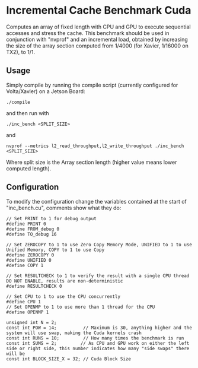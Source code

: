 # Incremental Cache Benchmark Cuda
Computes an array of fixed length with CPU and GPU to execute sequential accesses and stress the cache. This benchmark should be used in conjunction with "nvprof" and an incremental load, obtained by increasing the size of the array section computed from 1/4000 (for Xavier, 1/16000 on TX2), to 1/1.
## Usage
Simply compile by running the compile script (currently configured for Volta/Xavier) on a Jetson Board:
```
./compile
```
and then run with
```
./inc_bench <SPLIT_SIZE>
```
and 
```
nvprof --metrics l2_read_throughput,l2_write_throughput ./inc_bench <SPLIT_SIZE>
```
Where split size is the Array section length (higher value means lower computed length).
## Configuration
To modify the configuration change the variables contained at the start of "inc_bench.cu", comments show what they do:
```
// Set PRINT to 1 for debug output
#define PRINT 0
#define FROM_debug 0
#define TO_debug 16

// Set ZEROCOPY to 1 to use Zero Copy Memory Mode, UNIFIED to 1 to use Unified Memory, COPY to 1 to use Copy
#define ZEROCOPY 0
#define UNIFIED 0
#define COPY 1

// Set RESULTCHECK to 1 to verify the result with a single CPU thread DO NOT ENABLE, results are non-deterministic
#define RESULTCHECK 0

// Set CPU to 1 to use the CPU concurrently
#define CPU 1
// Set OPENMP to 1 to use more than 1 thread for the CPU
#define OPENMP 1

unsigned int N = 2;
const int POW = 14;			 // Maximum is 30, anything higher and the system will use swap, making the Cuda kernels crash
const int RUNS = 10; 		 // How many times the benchmark is run
const int SUMS = 2;			// As CPU and GPU work on either the left side or right side, this number indicates how many "side swaps" there will be
const int BLOCK_SIZE_X = 32; // Cuda Block Size
```

